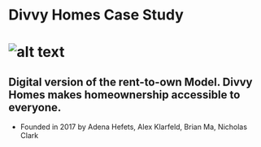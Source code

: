 # Divvy Homes Case Study
# ![alt text](https://mma.prnewswire.com/media/1594334/Divvy_Homes_Logo.jpg?p=twitter)

## Digital version of the rent-to-own Model.  Divvy Homes makes homeownership accessible to everyone.
* Founded in 2017 by Adena Hefets, Alex Klarfeld, Brian Ma, Nicholas Clark
